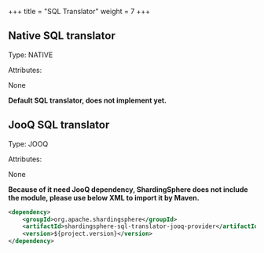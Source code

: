 +++
title = "SQL Translator"
weight = 7
+++

## Native SQL translator

Type: NATIVE

Attributes:

None

**Default SQL translator, does not implement yet.**

## JooQ SQL translator

Type: JOOQ

Attributes:

None

**Because of it need JooQ dependency, ShardingSphere does not include the module, please use below XML to import it by Maven.**

```xml
<dependency>
    <groupId>org.apache.shardingsphere</groupId>
    <artifactId>shardingsphere-sql-translator-jooq-provider</artifactId>
    <version>${project.version}</version>
</dependency>
```
